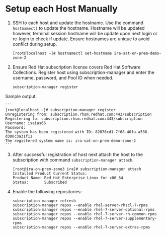 # Setup each Host Manually

1. SSH to each host and update the hostname. Use the command `hostnamectl` to update the hostname. Hostname will be updated however, terminal session hostname will be update upon next login or re-login to check if update. Ensure hostnames are unique to avoid conflict during setup.

    ```
    [root@localhost ~]# hostnamectl set-hostname ira-sat-on-prem-demo-zone-2
    ```

2. Ensure Red Hat subscription license covers Red Hat Software Collections.  Register host using subscription-manager and enter the username, password, and Pool ID when needed.

    ```
    subscription-manager register
    ```

Sample output:

    ```
    [root@localhost ~]# subscription-manager register 
    Unregistering from: subscription.rhsm.redhat.com:443/subscription
    Registering to: subscription.rhsm.redhat.com:443/subscription
    Username: isaias66
    Password: 
    The system has been registered with ID: 82076cd1-7f08-40fa-a536-d300c3a31f11
    The registered system name is: ira-sat-on-prem-demo-zone-2
    ```

3. After successful registration of host next attach the host to the subscription with command `subscription-manager attach`.

    ```
    [root@ira-on-prem-zone3 ira]# subscription-manager attach 
    Installed Product Current Status:
    Product Name: Red Hat Enterprise Linux for x86_64
    Status:       Subscribed
    ```

4. Enable the following repositories:

    ```
    subscription-manager refresh
    subscription-manager repos --enable rhel-server-rhscl-7-rpms
    subscription-manager repos --enable rhel-7-server-optional-rpms
    subscription-manager repos --enable rhel-7-server-rh-common-rpms
    subscription-manager repos --enable rhel-7-server-supplementary-rpms
    subscription-manager repos --enable rhel-7-server-extras-rpms
    ```

